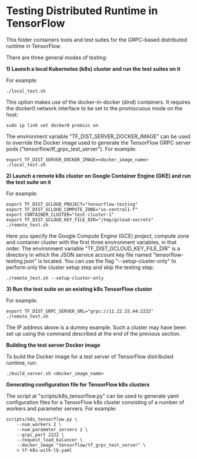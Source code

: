 # Testing Distributed Runtime in TensorFlow
This folder containers tools and test suites for the GRPC-based distributed
runtime in TensorFlow.

There are three general modes of testing:

**1) Launch a local Kubernetes (k8s) cluster and run the test suites on it**

For example:

    ./local_test.sh

This option makes use of the docker-in-docker (dind) containers. It requires
the docker0 network interface to be set to the promiscuous mode on the host:

    sudo ip link set docker0 promisc on

The environment variable "TF_DIST_SERVER_DOCKER_IMAGE" can be used to override
the Docker image used to generate the TensorFlow GRPC server pods
("tensorflow/tf_grpc_test_server"). For example:

    export TF_DIST_SERVER_DOCKER_IMAGE=<docker_image_name>
    ./local_test.sh

**2) Launch a remote k8s cluster on Google Container Engine (GKE) and run the
test suite on it**

For example:

    export TF_DIST_GCLOUD_PROJECT="tensorflow-testing"
    export TF_DIST_GCLOUD_COMPUTE_ZONE="us-central1-f"
    export CONTAINER_CLUSTER="test-cluster-1"
    export TF_DIST_GCLOUD_KEY_FILE_DIR="/tmp/gcloud-secrets"
    ./remote_test.sh

Here you specify the Google Compute Engine (GCE) project, compute zone and
container cluster with the first three environment variables, in that order.
The environment variable "TF_DIST_GCLOUD_KEY_FILE_DIR" is a directory in which
the JSON service account key file named "tensorflow-testing.json" is located.
You can use the flag "--setup-cluster-only" to perform only the cluster setup
step and skip the testing step:

    ./remote_test.sh --setup-cluster-only

**3) Run the test suite on an existing k8s TensorFlow cluster**

For example:

    export TF_DIST_GRPC_SERVER_URL="grpc://11.22.33.44:2222"
    ./remote_test.sh

The IP address above is a dummy example. Such a cluster may have been set up
using the command described at the end of the previous section.


**Building the test server Docker image**

To build the Docker image for a test server of TensorFlow distributed runtime,
run:

    ./build_server.sh <docker_image_name>


**Generating configuration file for TensorFlow k8s clusters**

The script at "scripts/k8s_tensorflow.py" can be used to generate yaml
configuration files for a TensorFlow k8s cluster consisting of a number of
workers and parameter servers. For example:

    scripts/k8s_tensorflow.py \
        --num_workers 2 \
        --num_parameter_servers 2 \
        --grpc_port 2222 \
        --request_load_balancer \
        --docker_image "tensorflow/tf_grpc_test_server" \
        > tf-k8s-with-lb.yaml
